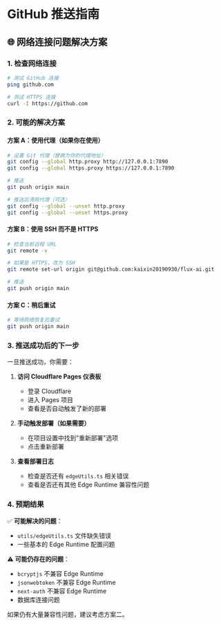 # GitHub 推送指南

## 🌐 网络连接问题解决方案

### 1. 检查网络连接
```bash
# 测试 GitHub 连接
ping github.com

# 测试 HTTPS 连接
curl -I https://github.com
```

### 2. 可能的解决方案

#### 方案 A：使用代理（如果你在使用）
```bash
# 设置 Git 代理（替换为你的代理地址）
git config --global http.proxy http://127.0.0.1:7890
git config --global https.proxy https://127.0.0.1:7890

# 推送
git push origin main

# 推送后清除代理（可选）
git config --global --unset http.proxy
git config --global --unset https.proxy
```

#### 方案 B：使用 SSH 而不是 HTTPS
```bash
# 检查当前远程 URL
git remote -v

# 如果是 HTTPS，改为 SSH
git remote set-url origin git@github.com:kaixin20190930/flux-ai.git

# 推送
git push origin main
```

#### 方案 C：稍后重试
```bash
# 等待网络恢复后重试
git push origin main
```

### 3. 推送成功后的下一步

一旦推送成功，你需要：

1. **访问 Cloudflare Pages 仪表板**
   - 登录 Cloudflare
   - 进入 Pages 项目
   - 查看是否自动触发了新的部署

2. **手动触发部署（如果需要）**
   - 在项目设置中找到"重新部署"选项
   - 点击重新部署

3. **查看部署日志**
   - 检查是否还有 `edgeUtils.ts` 相关错误
   - 查看是否还有其他 Edge Runtime 兼容性问题

### 4. 预期结果

✅ **可能解决的问题**：
- `utils/edgeUtils.ts` 文件缺失错误
- 一些基本的 Edge Runtime 配置问题

⚠️ **可能仍存在的问题**：
- `bcryptjs` 不兼容 Edge Runtime
- `jsonwebtoken` 不兼容 Edge Runtime  
- `next-auth` 不兼容 Edge Runtime
- 数据库连接问题

如果仍有大量兼容性问题，建议考虑方案二。